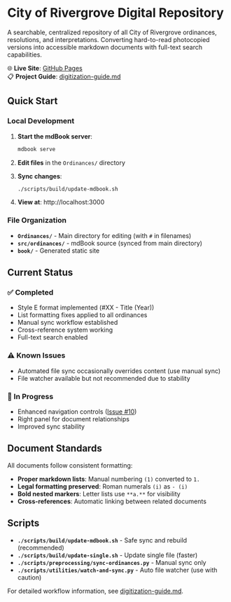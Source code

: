 # City of Rivergrove Digital Repository

A searchable, centralized repository of all City of Rivergrove ordinances, resolutions, and interpretations. Converting hard-to-read photocopied versions into accessible markdown documents with full-text search capabilities.

🌐 **Live Site**: [GitHub Pages](https://wifelette.github.io/city_of_rivergrove/)  
📋 **Project Guide**: [digitization-guide.md](digitization-guide.md)

## Quick Start

### Local Development

1. **Start the mdBook server**:
   ```bash
   mdbook serve
   ```

2. **Edit files** in the `Ordinances/` directory

3. **Sync changes**:
   ```bash
   ./scripts/build/update-mdbook.sh
   ```

4. **View at**: http://localhost:3000

### File Organization

- **`Ordinances/`** - Main directory for editing (with `#` in filenames)
- **`src/ordinances/`** - mdBook source (synced from main directory)
- **`book/`** - Generated static site

## Current Status

### ✅ Completed
- Style E format implemented (#XX - Title (Year))
- List formatting fixes applied to all ordinances
- Manual sync workflow established
- Cross-reference system working
- Full-text search enabled

### ⚠️ Known Issues
- Automated file sync occasionally overrides content (use manual sync)
- File watcher available but not recommended due to stability

### 🔄 In Progress
- Enhanced navigation controls ([Issue #10](https://github.com/wifelette/city_of_rivergrove/issues/10))
- Right panel for document relationships
- Improved sync stability

## Document Standards

All documents follow consistent formatting:

- **Proper markdown lists**: Manual numbering `(1)` converted to `1.`
- **Legal formatting preserved**: Roman numerals `(i)` as `- (i)`
- **Bold nested markers**: Letter lists use `**a.**` for visibility
- **Cross-references**: Automatic linking between related documents

## Scripts

- **`./scripts/build/update-mdbook.sh`** - Safe sync and rebuild (recommended)
- **`./scripts/build/update-single.sh`** - Update single file (faster)
- **`./scripts/preprocessing/sync-ordinances.py`** - Manual sync only
- **`./scripts/utilities/watch-and-sync.py`** - Auto file watcher (use with caution)

For detailed workflow information, see [digitization-guide.md](digitization-guide.md).
